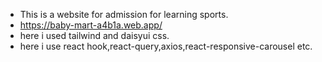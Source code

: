 * This is a  website for admission for learning sports.
* https://baby-mart-a4b1a.web.app/
* here i used tailwind and daisyui css.
* here i use react hook,react-query,axios,react-responsive-carousel etc.